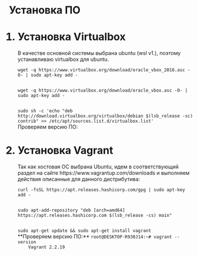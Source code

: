 **<h1>Установка ПО</h1>**
<ol>
<h1><li>Установка Virtualbox</li></h1>
В качестве основной системы выбрана ubuntu (wsl v1.), поэтому устанавливаю virtualbox для ubuntu.
<p><code>wget -q https://www.virtualbox.org/download/oracle_vbox_2016.asc -O- | sudo apt-key add -<br>
<p>wget -q https://www.virtualbox.org/download/oracle_vbox.asc -O- | sudo apt-key add -<br>
<p>sudo sh -c 'echo "deb http://download.virtualbox.org/virtualbox/debian $(lsb_release -sc) contrib" >> /etc/apt/sources.list.d/virtualbox.list' </code><br>
Проверяем версию ПО:
<h1><li>Установка Vagrant</li></h1>
Так как хостовая ОС выбрана Ubuntu, идем в соответствующий раздел на сайте https://www.vagrantup.com/downloads и выполняем действия описанные для данного дистрибутива:
<p><code>curl -fsSL https://apt.releases.hashicorp.com/gpg | sudo apt-key add -<br>
<p>sudo apt-add-repository "deb [arch=amd64] https://apt.releases.hashicorp.com $(lsb_release -cs) main"<br>
<p>sudo apt-get update && sudo apt-get install vagrant</code><br>
**Проверяем версию ПО:**
  <code>root@DESKTOP-R930J14:~# vagrant --version
    Vagrant 2.2.19</code>
</ol>

